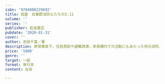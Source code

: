 ```yaml
---
isbn: '9784000229692'
title: 孤塁　双葉郡消防士たちの3.11
volume: ''
series: ''
publisher: 岩波書店
pubdate: '2020-01-31'
cover: ''
author: 吉田千亜／著
description: 原発事故下，住民救助や避難誘導，原発構内での活動にもあたった地元消防．その全容が初めて語られる．
price: '1800'
genre: ''
target: 一般
format: 単行本
content: 社会

---
```

